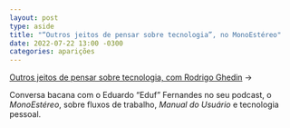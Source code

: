 ```yaml
---
layout: post
type: aside
title: "“Outros jeitos de pensar sobre tecnologia”, no MonoEstéreo"
date: 2022-07-22 13:00 -0300
categories: aparições
---
```

[Outros jeitos de pensar sobre tecnologia, com Rodrigo Ghedin](https://eduf.me/rodrigo-ghedin/) &rarr; 

Conversa bacana com o Eduardo “Eduf” Fernandes no seu podcast, o _MonoEstéreo_, sobre fluxos de trabalho, _Manual do Usuário_ e tecnologia pessoal.